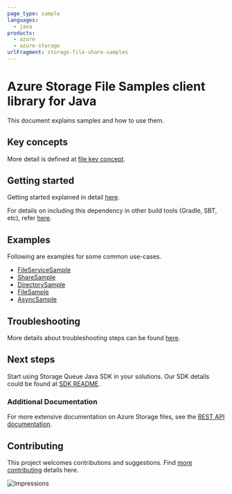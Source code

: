 ```yaml
---
page_type: sample
languages:
  - java
products:
  - azure
  - azure-storage
urlFragment: storage-file-share-samples
---
```


# Azure Storage File Samples client library for Java
This document explains samples and how to use them.

## Key concepts
More detail is defined at [file key concept][file_key_concept].

## Getting started
Getting started explained in detail [here][SDK_README_GETTING_STARTED].

For details on including this dependency in other build tools (Gradle, SBT, etc), refer [here](https://search.maven.org/artifact/com.azure/azure-core).

## Examples
Following are examples for some common use-cases.

- [FileServiceSample][samples_file_service]
- [ShareSample][samples_share]
- [DirectorySample][samples_directory]
- [FileSample][samples_file]
- [AsyncSample][samples_async]


## Troubleshooting
More details about troubleshooting steps can be found [here][SDK_README_TROUBLESHOOTING].

## Next steps
Start using Storage Queue Java SDK in your solutions. Our SDK details could be found at [SDK README][SDK_README]. 

###  Additional Documentation
For more extensive documentation on Azure Storage files, see the [REST API documentation][storage_file_rest].

## Contributing
This project welcomes contributions and suggestions. Find [more contributing][SDK_README_CONTRIBUTING] details here.

<!-- LINKS -->
[SDK_README]: ../../README.md
[SDK_README_GETTING_STARTED]: ../../README.md#getting-started
[SDK_README_CONTRIBUTING]: ../../README.md#contributing
[samples_file_service]: java/com/azure/storage/file/share/ShareServiceSample.java
[samples_share]: java/com/azure/storage/file/share/ShareSample.java
[samples_directory]: java/com/azure/storage/file/share/DirectorySample.java
[samples_file]: java/com/azure/storage/file/share/FileSample.java
[samples_async]: java/com/azure/storage/file/share/AsyncSample.java
[storage_file_rest]: https://docs.microsoft.com/en-us/rest/api/storageservices/file-service-rest-api
[error_codes]: https://docs.microsoft.com/rest/api/storageservices/blob-service-error-codes
[file_key_concept]: ../../README.md#key-concepts
[samples]: java/samples/
[SDK_README_GETTING_STARTDED]: ../../README.md#getting-started
[SDK_README_TROUBLESHOOTING]: ../../README.md#troubleshooting

![Impressions](https://azure-sdk-impressions.azurewebsites.net/api/impressions/azure-sdk-for-java%2Fsdk%2Fstorage%2Fazure-storage-file-share%2Fsrc%2Fsamples%2FREADME.png)

